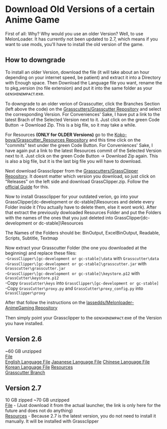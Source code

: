 # Download Old Versions of a certain Anime Game

First of all: Why? Why would you use an older Version? Well, to use MelonLoader. It has currently not been updated to 2.7, which means if you want to use mods, you'll have to install the old version of the game.

## How to downgrade

To install an older Version, download the file (it will take about an hour depending on your internet speed, be patient) and extract it into a Directory with Enough space. Then Download the Language file you want, rename the  to pkg_version (no file extension) and put it into the same folder as your ɢᴇɴꜱʜɪɴɪᴍᴘᴀᴄᴛ.exe.

To downgrade to an older verion of Grasscutter, click the Branches Section (left above the code) on the [Grasscutters/Grasscutter Repository](https://github.com/Grasscutters/Grasscutter) and select the corresponding Version. For Conveniences' Sake, I have put a link to the latest Brach of the Selected Version next to it. Just click on the green Code Button -> Download Zip. This is a big file, so it may take a while.

For Resources <b>(ONLY for OLDER Versions)</b> go to the [Koko-boya/Grasscutter_Resources Repository](https://github.com/Koko-boya/Grasscutter_Resources) and this time click on the "commits" text under the green Code Button. For Conveniences' Sake, I have again put a link to the latest Resources commit of the Selected Version next to it. Just click on the green Code Button -> Download Zip again. This is also a big file, but it is the last big file you will have to download.

Next download Grassclipper from the [Grasscutters/GrassClipper Repository](https://github.com/Grasscutters/GrassClipper). It doesnt matter which version you download, so just click on "Releases" on the left side and download GrassClipper.zip. Follow the [official Guide](https://www.youtube.com/watch?v=eIyIo7buJjI) for this. 

Now to install Grassclipper for your outdated verion, go into your GrassClipper\[dc-development or dc-stable]\Resources and delete every Folder inside it (You actually have to delete them, else it wont work). After that extract the previously dowloaded Resources Folder and put the Folders with the names of the ones that you just deleted into GrassClipper\[dc-development or dc-stable]\Resources

The Names of the Folders should be: BinOutput, ExcelBinOutput, Readable, Scripts, Subtitle, Textmap

Now extract your Grasscutter Folder (the one you downloaded at the beginning) and replace these files: <br>
-```GrassClipper\[gc-development or gc-stable]\data``` with ```Grasscutter\data``` <br>
-```GrassClipper\[gc-development or gc-stable]\grasscutter.jar``` with ```Grasscutter\grasscutter.jar``` <br>
-```GrassClipper\[gc-development or gc-stable]\keystore.p12``` with ```GrassCutter\keystore.p12``` <br>
-Copy ```GrassCutter\keys``` into ```GrassClipper\[gc-development or gc-stable]``` <br>
-Copy ```GrassCutter\proxy.py``` and ```GrassCutter\proxy_config.py``` into ```GrassClipper\proxy```

After that follow the instructions on the [lassedds/Melonloader-AnimeGaming Repository](https://github.com/lassedds/Melonloader-AnimeGaming)

Then simply point your Grassclipper to the ɢᴇɴꜱʜɪɴɪᴍᴘᴀᴄᴛ.exe of the Version you have installed.

## Version 2.6
~60 GB unzipped <br>
[File](https://autopatchhk.yuanshen.com/client_app/download/pc_zip/20220318211020_aWEQCaw5ZERt54rm/GenshinImpact_2.6.0.zip) <br>
[English Language File](https://autopatchhk.yuanshen.com/client_app/download/pc_zip/20220318211020_aWEQCaw5ZERt54rm/Audio_English(US)_2.6.0.zip)
[Japanese Language File]( https://autopatchhk.yuanshen.com/client_app/download/pc_zip/20220318211020_aWEQCaw5ZERt54rm/Audio_Japanese_2.6.0.zip)
[Chinese Language File]( https://autopatchhk.yuanshen.com/client_app/download/pc_zip/20220318211020_aWEQCaw5ZERt54rm/Audio_Chinese_2.6.0.zip)
[Korean Language File]( https://autopatchhk.yuanshen.com/client_app/download/pc_zip/20220318211020_aWEQCaw5ZERt54rm/Audio_Korean_2.6.0.zip)
[Resources](https://github.com/Koko-boya/Grasscutter_Resources/tree/0e99a59218a346c2d56c54953f99077882de4a6d) <br>
[Grasscutter Branch](https://github.com/Grasscutters/Grasscutter/releases/tag/v1.1.2-dev)

## Version 2.7
10 GB zipped ~70 GB unzipped <br>
[File]() - (Just download it from the actual launcher, the link is only here for the future and does not do anything)<br> 
[Resources](https://github.com/Koko-boya/Grasscutter_Resources) - Because 2.7 is the latest version, you do not need to install it manually. It will be installed with Grassclipper
